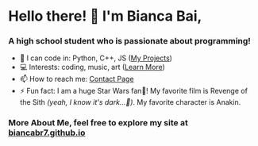 # Hello there! 👋 I'm Bianca Bai,

### A high school student who is passionate about programming!

- 💪 I can code in: Python, C++, JS ([My Projects](https://biancabr7.github.io/projects))
- 💻 Interests: coding, music, art ([Learn More](https://biancabr7.github.io/hobbies))
- 📫 How to reach me: [Contact Page](https://biancabr7.github.io/contact)
- ⚡ Fun fact: I am a huge Star Wars fan🚀! My favorite film is Revenge of the Sith  *(yeah, I know it's dark...🌋)*. My favorite character is Anakin.

### More About Me, feel free to explore my site at [biancabr7.github.io](https://biancabr7.github.io)

<!--
**BiancaBr7/biancabr7** is a ✨ _special_ ✨ repository because its `README.md` (this file) appears on your GitHub profile.

Here are some ideas to get you started:

- 🔭 I’m currently working on ...
- 🌱 I’m currently learning ...
- 👯 I’m looking to collaborate on ...
- 🤔 I’m looking for help with ...
- 💬 Ask me about ...
- 📫 How to reach me: ...
- 😄 Pronouns: ...
- ⚡ Fun fact: ...
-->
